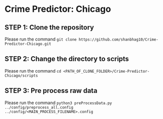# Crime Predictor: Chicago

## STEP 1: Clone the repository

Please run the command ``git clone https://github.com/shanbhag10/Crime-Predictor-Chicago.git``

## STEP 2: Change the directory to scripts

Please run the command ``cd <PATH_OF_CLONE_FOLDER>/Crime-Predictor-Chicago/scripts``

## STEP 3: Pre process raw data

Please run the command ``python3 preProcessData.py ../config/preprocess_all.config ../config/<MAIN_PROCESS_FILENAME>.config``
